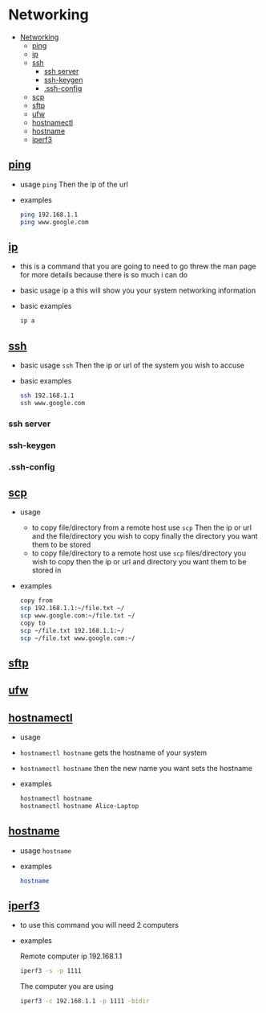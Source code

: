 # Networking

- [Networking](#networking)
  - [ping](#ping)
  - [ip](#ip)
  - [ssh](#ssh)
    - [ssh server](#ssh-server)
    - [ssh-keygen](#ssh-keygen)
    - [.ssh-config](#ssh-config)
  - [scp](#scp)
  - [sftp](#sftp)
  - [ufw](#ufw)
  - [hostnamectl](#hostnamectl)
  - [hostname](#hostname)
  - [iperf3](#iperf3)

## [ping](http://manpages.ubuntu.com/manpages/jammy/en/man1/ping.1.html)

- usage `ping` Then the ip of the url
- examples

    ```bash
    ping 192.168.1.1
    ping www.google.com
    ```

## [ip](http://manpages.ubuntu.com/manpages/jammy/en/man8/ip.8.html)

- this is a command that you are going to need to go threw the man page for more details because there is so much i can do
- basic usage ip a this will show you your system networking information
- basic examples

    ```bash
    ip a
    ```

## [ssh](http://manpages.ubuntu.com/manpages/jammy/en/man1/ssh.1.html)

- basic usage `ssh` Then the ip or url of the system you wish to accuse
- basic examples

  ```bash
  ssh 192.168.1.1
  ssh www.google.com
  ```

### ssh server

### ssh-keygen

### .ssh-config

## [scp](http://manpages.ubuntu.com/manpages/jammy/en/man1/scp.1.html)

- usage
  - to copy file/directory from a remote host use `scp` Then the ip or url and the file/directory you wish to copy finally the directory you want them to be stored
  - to copy file/directory to a remote host use `scp` files/directory you wish to copy then the ip or url and directory you want them to be stored in
- examples

  ```bash
  copy from
  scp 192.168.1.1:~/file.txt ~/
  scp www.google.com:~/file.txt ~/
  copy to
  scp ~/file.txt 192.168.1.1:~/ 
  scp ~/file.txt www.google.com:~/ 
  ```

## [sftp](http://manpages.ubuntu.com/manpages/jammy/en/man1/sftp.1.html)

## [ufw](http://manpages.ubuntu.com/manpages/jammy/en/man8/ufw.8.html)

## [hostnamectl](http://manpages.ubuntu.com/manpages/jammy/en/man1/hostnamectl.1.html)

- usage
- `hostnamectl hostname` gets the hostname of your system
- `hostnamectl hostname` then the new name you want sets the hostname
- examples

  ```bash
  hostnamectl hostname
  hostnamectl hostname Alice-Laptop
  ```

## [hostname](http://manpages.ubuntu.com/manpages/jammy/en/man1/hostname.1.html)

- usage `hostname`
- examples

  ```bash
  hostname
  ```

## [iperf3](http://manpages.ubuntu.com/manpages/jammy/en/man1/iperf3.1.html)

- to use this command you will need 2 computers
- examples

  Remote computer ip 192.168.1.1

  ```bash
  iperf3 -s -p 1111
  ```

  The computer you are using

  ```bash
  iperf3 -c 192.168.1.1 -p 1111 -bidir
  ```
